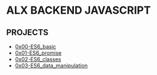 # ALX BACKEND JAVASCRIPT

## PROJECTS

- [0x00-ES6_basic](alx-backend-javascript/0x00-ES6_basic)
- [0x01-ES6_promise](alx-backend-javascript/0x01-ES6_promise)
- [0x02-ES6_classes](alx-backend-javascript/0x02-ES6_classes)
- [0x03-ES6_data_manipulation](alx-backend-javascript/0x03-ES6_data_manipulation)
